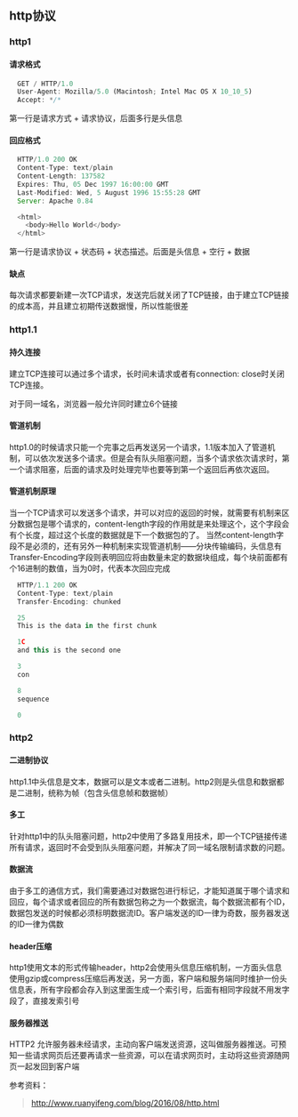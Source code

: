 ## http协议

### http1

#### 请求格式

```javascript
  GET / HTTP/1.0
  User-Agent: Mozilla/5.0 (Macintosh; Intel Mac OS X 10_10_5)
  Accept: */*
```

第一行是请求方式 + 请求协议，后面多行是头信息

#### 回应格式

```javascript
  HTTP/1.0 200 OK 
  Content-Type: text/plain
  Content-Length: 137582
  Expires: Thu, 05 Dec 1997 16:00:00 GMT
  Last-Modified: Wed, 5 August 1996 15:55:28 GMT
  Server: Apache 0.84

  <html>
    <body>Hello World</body>
  </html>
```

第一行是请求协议 + 状态码 + 状态描述。后面是头信息 + 空行 + 数据

#### 缺点

每次请求都要新建一次TCP请求，发送完后就关闭了TCP链接，由于建立TCP链接的成本高，并且建立初期传送数据慢，所以性能很差


### http1.1

#### 持久连接

建立TCP连接可以通过多个请求，长时间未请求或者有connection: close时关闭TCP连接。

对于同一域名，浏览器一般允许同时建立6个链接

#### 管道机制

http1.0的时候请求只能一个完事之后再发送另一个请求，1.1版本加入了管道机制，可以依次发送多个请求。但是会有队头阻塞问题，当多个请求依次请求时，第一个请求阻塞，后面的请求及时处理完毕也要等到第一个返回后再依次返回。

#### 管道机制原理

当一个TCP请求可以发送多个请求，并可以对应的返回的时候，就需要有机制来区分数据包是哪个请求的，content-length字段的作用就是来处理这个，这个字段会有个长度，超过这个长度的数据就是下一个数据包的了。
当然content-length字段不是必须的，还有另外一种机制来实现管道机制——分块传输编码，头信息有Transfer-Encoding字段则表明回应将由数量未定的数据块组成，每个块前面都有个16进制的数值，当为0时，代表本次回应完成

```javascript
  HTTP/1.1 200 OK
  Content-Type: text/plain
  Transfer-Encoding: chunked

  25
  This is the data in the first chunk

  1C
  and this is the second one

  3
  con

  8
  sequence

  0
```

### http2


#### 二进制协议

http1.1中头信息是文本，数据可以是文本或者二进制。http2则是头信息和数据都是二进制，统称为帧（包含头信息帧和数据帧）

#### 多工

针对http1中的队头阻塞问题，http2中使用了多路复用技术，即一个TCP链接传递所有请求，返回时不会受到队头阻塞问题，并解决了同一域名限制请求数的问题。


#### 数据流

由于多工的通信方式，我们需要通过对数据包进行标记，才能知道属于哪个请求和回应，每个请求或者回应的所有数据包称之为一个数据流，每个数据流都有个ID，数据包发送的时候都必须标明数据流ID。客户端发送的ID一律为奇数，服务器发送的ID一律为偶数


#### header压缩

http1使用文本的形式传输header，http2会使用头信息压缩机制，一方面头信息使用gzip或compress压缩后再发送，另一方面，客户端和服务端同时维护一份头信息表，所有字段都会存入到这里面生成一个索引号，后面有相同字段就不用发字段了，直接发索引号

#### 服务器推送

HTTP2 允许服务器未经请求，主动向客户端发送资源，这叫做服务器推送。可预知一些请求网页后还要再请求一些资源，可以在请求网页时，主动将这些资源随网页一起发回到客户端


参考资料：

> http://www.ruanyifeng.com/blog/2016/08/http.html